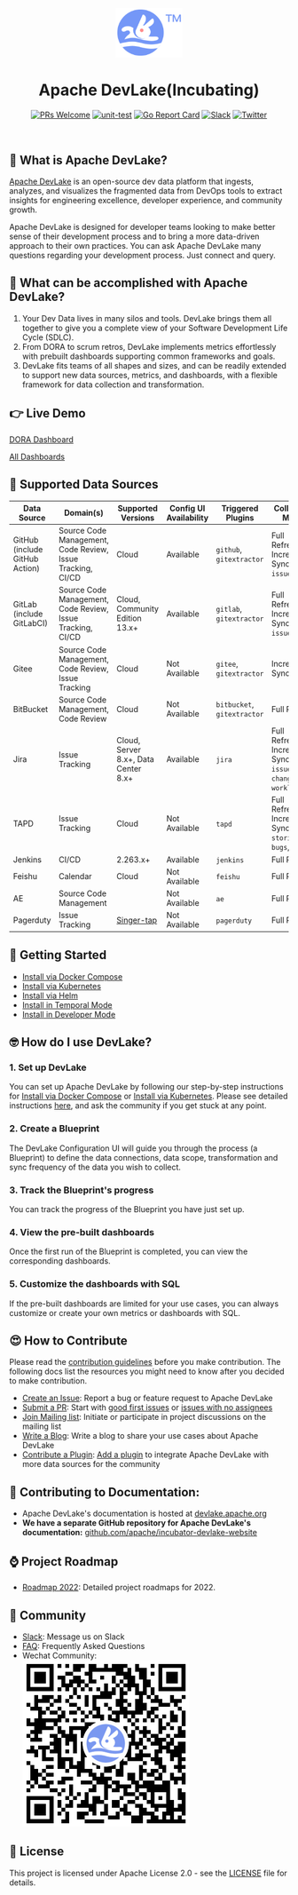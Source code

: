 <div align="center">
<br/>
<img src="resources/img/logo.svg" width="120px" alt="">
<br/>

# Apache DevLake(Incubating)

[![PRs Welcome](https://img.shields.io/badge/PRs-welcome-brightgreen.svg?style=flat&logo=github&color=2370ff&labelColor=454545)](http://makeapullrequest.com)
[![unit-test](https://github.com/apache/incubator-devlake/actions/workflows/test.yml/badge.svg)](https://github.com/apache/incubator-devlake/actions/workflows/test.yml)
[![Go Report Card](https://goreportcard.com/badge/github.com/apache/incubator-devlake)](https://goreportcard.com/report/github.com/apache/incubator-devlake)
[![Slack](https://img.shields.io/badge/slack-join_chat-success.svg?logo=slack)](https://join.slack.com/t/devlake-io/shared_invite/zt-17b6vuvps-x98pqseoUagM7EAmKC82xQ)
[![Twitter](https://badgen.net/badge/icon/twitter?icon=twitter&label)](https://twitter.com/ApacheDevLake)

</div>
<br>
<div align="left">

## 🤔 What is Apache DevLake?

[Apache DevLake](https://devlake.apache.org) is an open-source dev data platform that ingests, analyzes, and visualizes the fragmented data from DevOps tools to extract insights for engineering excellence, developer experience, and community growth.

Apache DevLake is designed for developer teams looking to make better sense of their development process and to bring a more data-driven approach to their own practices. You can ask Apache DevLake many questions regarding your development process. Just connect and query.

## 🎯 What can be accomplished with Apache DevLake?

1. Your Dev Data lives in many silos and tools. DevLake brings them all together to give you a complete view of your Software Development Life Cycle (SDLC).
2. From DORA to scrum retros, DevLake implements metrics effortlessly with prebuilt dashboards supporting common frameworks and goals.
3. DevLake fits teams of all shapes and sizes, and can be readily extended to support new data sources, metrics, and dashboards, with a flexible framework for data collection and transformation.

## 👉 Live Demo
[DORA Dashboard](https://grafana-lake.demo.devlake.io/grafana/d/qNo8_0M4z/dora?orgId=1)

[All Dashboards](https://devlake.apache.org/livedemo/EngineeringLeads/DORA)

## 💪 Supported Data Sources

| Data Source                   | Domain(s)                                                  | Supported Versions                                          | Config UI Availability | Triggered Plugins           | Collection Mode       |
|-------------------------------|------------------------------------------------------------|-------------------------------------------------------------|------------------------|---------------------------- | --------------------- |
| GitHub (include GitHub Action)| Source Code Management, Code Review, Issue Tracking, CI/CD | Cloud                                                       |Available               |`github`, `gitextractor`     | Full Refresh, Incremental Sync(for `issues`, `PRs`) |
| GitLab (include GitLabCI)     | Source Code Management, Code Review, Issue Tracking, CI/CD | Cloud, Community Edition 13.x+                              |Available               |`gitlab`, `gitextractor`     | Full Refresh, Incremental Sync(for `issues`)|
| Gitee                         | Source Code Management, Code Review, Issue Tracking        | Cloud                                                       |Not Available           |`gitee`, `gitextractor`      | Incremental Sync      |
| BitBucket                     | Source Code Management, Code Review                        | Cloud                                                       |Not Available           |`bitbucket`, `gitextractor`  | Full Refresh          |
| Jira                          | Issue Tracking                                             | Cloud, Server 8.x+, Data Center 8.x+                        |Available               |`jira`                       | Full Refresh, Incremental Sync(for `issues`, `changelogs`, `worklogs`) |
| TAPD                          | Issue Tracking                                             | Cloud                                                       |Not Available           |`tapd`                       | Full Refresh, Incremental Sync(for `stories`, `bugs`, `tasks`)          |
| Jenkins                       | CI/CD                                                      | 2.263.x+                                                    |Available               |`jenkins`                    | Full Refresh          |
| Feishu                        | Calendar                                                   | Cloud                                                       |Not Available           |`feishu`                     | Full Refresh          |
| AE                            | Source Code Management                                     |                                                             |Not Available           | `ae`                        | Full Refresh          |
| Pagerduty                     | Issue Tracking                                             | [Singer-tap](https://github.com/singer-io/tap-pagerduty)    |Not Available           | `pagerduty`                 | Full Refresh          |

## 🚀 Getting Started

- [Install via Docker Compose](https://devlake.apache.org/docs/GettingStarted/DockerComposeSetup)
- [Install via Kubernetes](https://devlake.apache.org/docs/GettingStarted/KubernetesSetup)
- [Install via Helm ](https://devlake.apache.org/docs/GettingStarted/HelmSetup)
- [Install in Temporal Mode](https://devlake.apache.org/docs/GettingStarted/TemporalSetup)
- [Install in Developer Mode](https://devlake.apache.org/docs/DeveloperManuals/DeveloperSetup)

## 🤓 How do I use DevLake?

### 1. Set up DevLake

You can set up Apache DevLake by following our step-by-step instructions for [Install via Docker Compose](https://devlake.apache.org/docs/GettingStarted/DockerComposeSetup) or [Install via Kubernetes](https://devlake.apache.org/docs/GettingStarted/KubernetesSetup). 
Please see detailed instructions [here](https://devlake.apache.org/docs/Overview/Introduction#how-do-i-use-devlake), and ask the community if you get stuck at any point.

### 2. Create a Blueprint

The DevLake Configuration UI will guide you through the process (a Blueprint) to define the data connections, data scope, transformation and sync frequency of the data you wish to collect.

### 3. Track the Blueprint's progress

You can track the progress of the Blueprint you have just set up.

### 4. View the pre-built dashboards

Once the first run of the Blueprint is completed, you can view the corresponding dashboards.

### 5. Customize the dashboards with SQL

If the pre-built dashboards are limited for your use cases, you can always customize or create your own metrics or dashboards with SQL.

## 😍 How to Contribute

Please read the [contribution guidelines](https://devlake.apache.org/community) before you make contribution. The following docs list the resources you might need to know after you decided to make contribution.

- [Create an Issue](https://devlake.apache.org/community/make-contribution/fix-or-create-issues): Report a bug or feature request to Apache DevLake
- [Submit a PR](https://devlake.apache.org/community/make-contribution/development-workflow): Start with [good first issues](https://github.com/apache/incubator-devlake/issues?q=is%3Aissue+is%3Aopen+label%3A%22good+first+issue%22) or [issues with no assignees](https://github.com/apache/incubator-devlake/issues?q=is%3Aissue+is%3Aopen+no%3Aassignee)
- [Join Mailing list](https://devlake.apache.org/community/subscribe): Initiate or participate in project discussions on the mailing list
- [Write a Blog](https://devlake.apache.org/community/make-contribution/BlogSubmission): Write a blog to share your use cases about Apache DevLake
- [Contribute a Plugin](https://devlake.apache.org/docs/DeveloperManuals/PluginImplementation): [Add a plugin](https://github.com/apache/incubator-devlake/issues?q=is%3Aissue+is%3Aopen+label%3Aadd-a-plugin+) to integrate Apache DevLake with more data sources for the community

## 📄 Contributing to Documentation:
  
- Apache DevLake's documentation is hosted at [devlake.apache.org](https://devlake.apache.org/)
- **We have a separate GitHub repository for Apache DevLake's documentation:** [github.com/apache/incubator-devlake-website](https://github.com/apache/incubator-devlake-website)

## ⌚ Project Roadmap

- <a href="https://devlake.apache.org/docs/Overview/Roadmap" target="_blank">Roadmap 2022</a>: Detailed project roadmaps for 2022.

## 💙 Community

- <a href="https://join.slack.com/t/devlake-io/shared_invite/zt-18uayb6ut-cHOjiYcBwERQ8VVPZ9cQQw" target="_blank">Slack</a>: Message us on Slack
- <a href="https://github.com/apache/incubator-devlake/wiki/FAQ" target="_blank">FAQ</a>: Frequently Asked Questions
- Wechat Community:<br/>
  ![](resources/img/wechat_community_barcode.png)

## 📄 License<a id="license"></a>

This project is licensed under Apache License 2.0 - see the [LICENSE](LICENSE) file for details.
